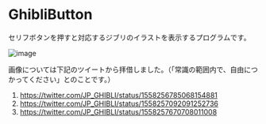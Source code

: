 # GhibliButton

セリフボタンを押すと対応するジブリのイラストを表示するプログラムです。

![image](https://user-images.githubusercontent.com/2605401/184498580-b69ae088-01fe-4d37-9183-c4dd15895d16.png)

画像については下記のツイートから拝借しました。（「常識の範囲内で、自由につかってください」とのことです。）

1. https://twitter.com/JP_GHIBLI/status/1558256785068154881
1. https://twitter.com/JP_GHIBLI/status/1558257092091252736
1. https://twitter.com/JP_GHIBLI/status/1558257670708011008
